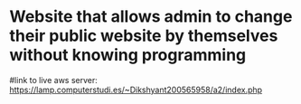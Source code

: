 ﻿# Website that allows admin to change their public website by themselves without knowing programming
#link to live aws server: https://lamp.computerstudi.es/~Dikshyant200565958/a2/index.php
